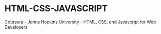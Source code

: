 # HTML-CSS-JAVASCRIPT
Coursera - Johns Hopkins University - HTML, CSS, and Javascript for Web Developers
